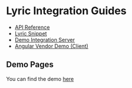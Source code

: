 # Lyric Integration Guides

* [API Reference](https://api.lyricfinancial.com/docs/vendor-api/#!/vendor-multipart/addRoyaltyEarnings)
* [Lyric Snippet](https://github.com/LyricFinancial/lyric-snippet)
* [Demo Integration Server](https://github.com/LyricFinancial/demo-integration-server)
* [Angular Vendor Demo (Client)](https://github.com/LyricFinancial/integration-guides/tree/master/examples/client/angular/lyric-vendor-demo)

## Demo Pages

You can find the demo [here](http://lyricfinancial.github.io/integration-guides/#/demo-server)